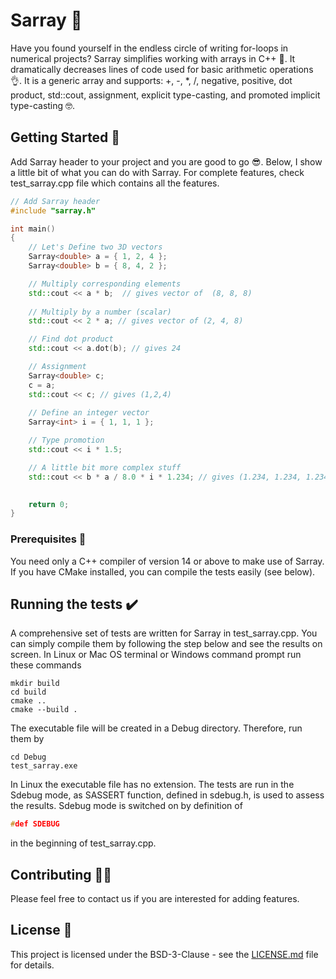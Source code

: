 # Sarray 🌟

Have you found yourself in the endless circle of writing for-loops in numerical projects? 
Sarray simplifies working with arrays in C++  💯. It dramatically decreases lines of code used for 
basic arithmetic operations 👌. It is a generic array and 
supports: +, -, *, /, negative, positive, dot product, std::cout, assignment, explicit 
type-casting, and promoted implicit type-casting 🤓.

## Getting Started 🏁

Add Sarray header to your project and you are good to go 😎. Below, I show a little bit of what you can do 
with Sarray. For complete features, check test_sarray.cpp file which contains all the features.

```c++
// Add Sarray header
#include "sarray.h"

int main()
{
	// Let's Define two 3D vectors
	Sarray<double> a = { 1, 2, 4 };
	Sarray<double> b = { 8, 4, 2 };

	// Multiply corresponding elements
	std::cout << a * b;  // gives vector of  (8, 8, 8) 
	
	// Multiply by a number (scalar)
	std::cout << 2 * a; // gives vector of (2, 4, 8)

	// Find dot product
	std::cout << a.dot(b); // gives 24

	// Assignment
	Sarray<double> c;
	c = a;
	std::cout << c; // gives (1,2,4)
	
	// Define an integer vector
	Sarray<int> i = { 1, 1, 1 };

	// Type promotion
	std::cout << i * 1.5;

	// A little bit more complex stuff
	std::cout << b * a / 8.0 * i * 1.234; // gives (1.234, 1.234, 1.234)

	
	return 0;
}
```

### Prerequisites 💽

You need only a C++ compiler of version 14 or above to make use of Sarray. If you have CMake installed, you can compile the tests easily (see below).


## Running the tests ✔️

A comprehensive set of tests are written for Sarray in test_sarray.cpp. You can simply compile them by
following the step below and see the results on screen.
In Linux or Mac OS terminal or Windows command prompt run these commands
```
mkdir build
cd build
cmake ..
cmake --build .
```
The executable file will be created in a Debug directory. Therefore, run them by
```
cd Debug
test_sarray.exe
```
In Linux the executable file has no extension.
The tests are run in the Sdebug mode, as SASSERT function, defined in sdebug.h, is used to assess the results.
Sdebug mode is switched on by definition of 
```c++
#def SDEBUG
```
in the beginning of test_sarray.cpp.

## Contributing 💁🏽

Please feel free to contact us if you are interested for adding features. 


## License 📃

This project is licensed under the BSD-3-Clause - see the [LICENSE.md](LICENSE.md) file for details.
